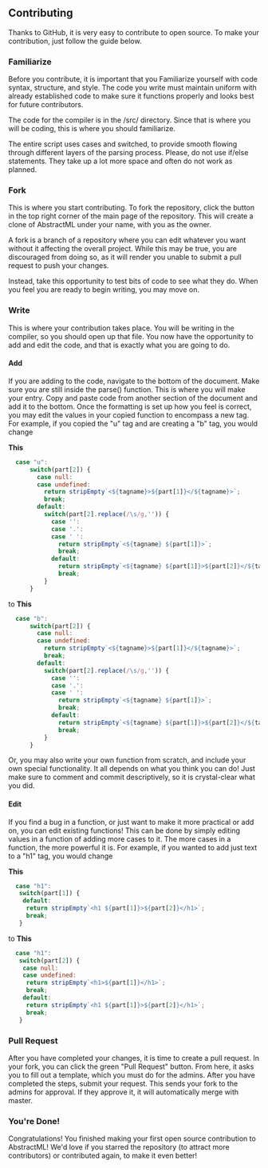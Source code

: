 ## Contributing

Thanks to GitHub, it is very easy to contribute to open source. To make your contribution, just follow the guide below.

### Familiarize

Before you contribute, it is important that you Familiarize yourself with code syntax, structure, and style. The code you write must maintain uniform with already established code to make sure it functions properly and looks best for future contributors. 

The code for the compiler is in the /src/ directory. Since that is where you will be coding, this is where you should familiarize. 

The entire script uses cases and switched, to provide smooth flowing through different layers of the parsing process. Please, do not use if/else statements. They take up a lot more space and often do not work as planned. 

### Fork

This is where you start contributing. To fork the repository, click the button in the top right corner of the main page of the repository. This will create a clone of AbstractML under your name, with you as the owner. 

A fork is a branch of a repository where you can edit whatever you want without it affecting the overall project. While this may be true, you are discouraged from doing so, as it will render you unable to submit a pull request to push your changes. 

Instead, take this opportunity to test bits of code to see what they do. When you feel you are ready to begin writing, you may move on. 

### Write

This is where your contribution takes place. You will be writing in the compiler, so you should open up that file. You now have the opportunity to add and edit the code, and that is exactly what you are going to do. 

#### Add

If you are adding to the code, navigate to the bottom of the document. Make sure you are still inside the parse() function. This is where you will make your entry. Copy and paste code from another section of the document and add it to the bottom. Once the formatting is set up how you feel is correct, you may edit the values in your copied function to encompass a new tag. For example, if you copied the "u" tag and are creating a "b" tag, you would change 

**This**

```javascript
  case "u":
      switch(part[2]) {
        case null:
        case undefined:
          return stripEmpty`<${tagname}>${part[1]}</${tagname}>`;
          break;
        default:
          switch(part[2].replace(/\s/g,'')) {
            case '':
            case '.':
            case ' ':
              return stripEmpty`<${tagname} ${part[1]}>`;
              break;
            default:
              return stripEmpty`<${tagname} ${part[1]}>${part[2]}</${tagname}>`;
              break;
          }
      }
```

to **This**

```javascript
  case "b":
      switch(part[2]) {
        case null:
        case undefined:
          return stripEmpty`<${tagname}>${part[1]}</${tagname}>`;
          break;
        default:
          switch(part[2].replace(/\s/g,'')) {
            case '':
            case '.':
            case ' ':
              return stripEmpty`<${tagname} ${part[1]}>`;
              break;
            default:
              return stripEmpty`<${tagname} ${part[1]}>${part[2]}</${tagname}>`;
              break;
          }
      }
```

Or, you may also write your own function from scratch, and include your own special functionality. It all depends on what you think you can do! Just make sure to comment and commit descriptively, so it is crystal-clear what you did. 

#### Edit

If you find a bug in a function, or just want to make it more practical or add on, you can edit existing functions! This can be done by simply editing values in a function of adding more cases to it. The more cases in a function, the more powerful it is. For example, if you wanted to add just text to a "h1" tag, you would change

**This**

```javascript
  case "h1":
   switch(part[1]) {
    default:
     return stripEmpty`<h1 ${part[1]}>${part[2]}</h1>`;
     break;
   }
```

to **This**

```javascript
  case "h1":
   switch(part[2]) {
    case null:
    case undefined:
     return stripEmpty`<h1>${part[1]}</h1>`;
     break;
    default:
     return stripEmpty`<h1 ${part[1]}>${part[2]}</h1>`;
     break;
   }
```

### Pull Request

After you have completed your changes, it is time to create a pull request. In your fork, you can click the green "Pull Request" button. From here, it asks you to fill out a template, which you must do for the admins. After you have completed the steps, submit your request. This sends your fork to the admins for approval. If they approve it, it will automatically merge with master. 

### You're Done!

Congratulations! You finished making your first open source contribution to AbstractML! We'd love if you starred the repository (to attract more contributors) or contributed again, to make it even better!
